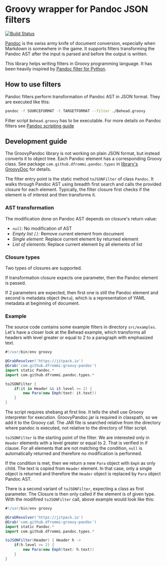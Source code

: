 # Groovy wrapper for Pandoc JSON filters

[![Build Status](https://travis-ci.org/dfrommi/groovy-pandoc.svg?branch=master)](https://travis-ci.org/dfrommi/groovy-pandoc)

[Pandoc](http://johnmacfarlane.net/pandoc/index.html) is the swiss army knife of document conversion, especially when Markdown is somewhere in the game. It supports filters transforming the Pandoc AST after the input is parsed and before the output is written.

This library helps writing filters in Groovy programming language. It has been heavily inspired by [Pandoc filter for Python](https://github.com/jgm/pandocfilters).

## How to use filters
Pandoc filters perform transformation of Pandoc AST in JSON format. They are executed like this:
```bash
pandoc -f SOURCEFORMAT -t TARGETFORMAT --filter ./Behead.groovy
```

Filter script `Behead.groovy` has to be executable. For more details on Pandoc filters see [Pandoc scripting guide](http://johnmacfarlane.net/pandoc/scripting.html)

## Development guide
The GroovyPandoc library is not working on plain JSON format, but instead converts it to object tree. Each Pandoc element has a corresponding Groovy class. See package `com.github.dfrommi.pandoc.types` in [library's GroovyDoc](http://dfrommi.github.io/groovy-pandoc/) for details.

The filter entry point is the static method `toJSONFilter` of class `Pandoc`. It walks through Pandoc AST using breadth first search and calls the provided closure for each element. Typically, the filter closure first checks if the element is of interest and then transforms it.

### AST transformation
The modification done on Pandoc AST depends on closure's return value:

* *`null`:* No modification of AST
* *Empty list `[]`:* Remove current element from document
* *Single element:* Replace current element by returned element
* *List of elements:* Replace current element by all elements of list

### Closure types  
Two types of closures are supported. 

If transformation closure expects one parameter, then the Pandoc element is passed. 

If 2 parameters are expected, then first one is still the Pandoc element and second is metadata object (`Meta`), which is a representation of YAML metadata at beginning of document.
 
### Example
The source code contains some example filters in directory `src/examples`. Let's have a closer look at the Behead example, which transforms all headers with level greater or equal to 2 to a paragraph with emphasized text.

```groovy
#!/usr/bin/env groovy

@GrabResolver('https://jitpack.io')
@Grab('com.github.dfrommi:groovy-pandoc')
import static Pandoc.*
import com.github.dfrommi.pandoc.types.*

toJSONFilter { 
	if(it in Header && it.level >= 2) {
		new Para(new Emph(text: it.text))
	}
}
```

The script requires shebang at first line. It tells the shell use Groovy interpreter for execution. GroovyPandoc.jar is required in classpath, so we add it to the Groovy call. The JAR file is searched relative from the directory where pandoc is executed, not relative to the directory of filter script.

`toJSONFilter` is the starting point of the filter. We are interested only in `Header` elements with a level greater or equal to 2. That is verified in if clause. For all elements that are not matching the condition, `null` is automatically returned and therefore no modification is performed.

If the condition is met, then we return a new `Para` object with `Emph` as only child. The text is copied from `Header` element. In that case, only a single object is returned and therefore the `Header` object is replaced by `Para` object Pandoc AST.

There is a second variant of `toJSONFilter`, expecting a class as first parameter. The Closure is then only called if the element is of given type. With the modifired `toJSONFilter` call, above example would look like this:

```groovy
#!/usr/bin/env groovy

@GrabResolver('https://jitpack.io')
@Grab('com.github.dfrommi:groovy-pandoc')
import static Pandoc.*
import com.github.dfrommi.pandoc.types.*

toJSONFilter(Header) { Header h -> 
	if(h.level >= 2) {
		new Para(new Emph(text: h.text))
	}
}
```

